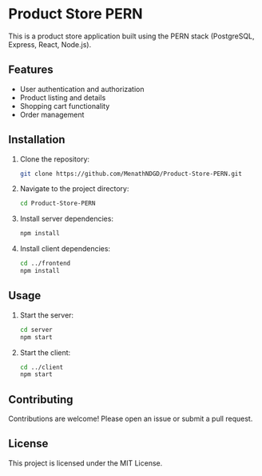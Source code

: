 # Product Store PERN

This is a product store application built using the PERN stack (PostgreSQL, Express, React, Node.js).

## Features

- User authentication and authorization
- Product listing and details
- Shopping cart functionality
- Order management

## Installation

1. Clone the repository:
    ```sh
    git clone https://github.com/MenathNDGD/Product-Store-PERN.git
    ```
2. Navigate to the project directory:
    ```sh
    cd Product-Store-PERN
    ```
3. Install server dependencies:
    ```sh
    npm install
    ```
4. Install client dependencies:
    ```sh
    cd ../frontend
    npm install
    ```

## Usage

1. Start the server:
    ```sh
    cd server
    npm start
    ```
2. Start the client:
    ```sh
    cd ../client
    npm start
    ```

## Contributing

Contributions are welcome! Please open an issue or submit a pull request.

## License

This project is licensed under the MIT License.